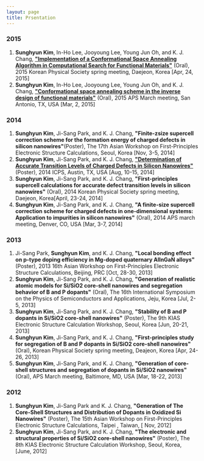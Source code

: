 ```yaml
---
layout: page
title: Prsentation
---
```

### 2015
1. **Sunghyun Kim**, In-Ho Lee, Jooyoung Lee, Young Jun Oh, and K. J. Chang, [**"Implementation of a Conformational Space Annealing Algorithm in Computational Search for Functional Materials"**](http://www.kps.or.kr/data/2015springht/D8-%EC%9D%91%EC%A7%91.htm) (Oral), 2015 Korean Physical Society spring meeting, Daejeon, Korea [Apr, 24, 2015]
1. **Sunghyun Kim**, In-Ho Lee, Jooyoung Lee, Young Jun Oh, and K. J. Chang, [**"Conformational space annealing scheme in the inverse design of functional materials"**](http://meetings.aps.org/Meeting/MAR15/Session/A16.3) (Oral), 2015 APS March meeting, San Antonio, TX, USA [Mar, 2, 2015]

### 2014
1. **Sunghyun Kim**, Ji-Sang Park, and K. J. Chang, **"Finite-zsize supercell correction scheme for the formation energy of charged defects in silicon nanowires"**(Poster), The 17th Asian Workshop on First-Principles Electronic Structure Calculations, Seoul, Korea [Nov, 3-5, 2014]
1. **Sunghyun Kim**, Ji-Sang Park, and K. J. Chang, [**"Determination of Accurate Transition Levels of Charged Defects in Silicon Nanowires"**](http://icps2014.sched.org/list/descriptions/#.VBKUn2NaXy0) (Poster), 2014 ICPS, Austin, TX, USA [Aug, 10-15, 2014]  
1. **Sunghyun Kim**, Ji-Sang Park, and K. J. Chang, **"First-principles supercell calculations for accurate defect
transition levels in silicon nanowires"** (Oral), 2014 Korean Physical Society spring meeting, Daejeon, Korea[April, 23-24, 2014]  
1. **Sunghyun Kim**, Ji-Sang Park, and K. J. Chang, **"A finite-size supercell correction scheme for charged defects in one-dimensional systems: Application to impurities in silicon nanowires"** (Oral), 2014 APS march meeting, Denver, CO, USA [Mar, 3-7, 2014]  

### 2013
1. Ji-Sang Park, **Sunghyun Kim**, and K. J. Chang, **"Local bonding effect on p-type doping efficiency in Mg-doped quaternary AlInGaN alloys"** (Poster), 2013 16th Asian Workshop on First-Principles Electronic Structure Calculations, Beijing, PRC [Oct, 28-30, 2013]  
1. **Sunghyun Kim**, Ji-Sang Park, and K. J. Chang, **"Generation of realistic atomic models for Si/SiO2 core-shell nanowires and segregation behavior of B and P dopants"** (Oral), The 16th International Symposium on the Physics of Semiconductors and Applications, Jeju, Korea [Jul, 2-5, 2013]  
1. **Sunghyun Kim**, Ji-Sang Park, and K. J. Chang, **"Stability of B and P dopants in Si/SiO2 core-shell nanowires"** (Poster), The 9th KIAS Electronic Structure Calculation Workshop, Seoul, Korea [Jun, 20-21, 2013]  
1. **Sunghyun Kim**, Ji-Sang Park, and K. J. Chang, **"First-principles study for segregation of B and P dopants in Si/SiO2 core-shell nanowires"** (Oral), Korean Physical Society spring meeting, Deajeon, Korea [Apr, 24-26, 2013]  
1. **Sunghyun Kim**, Ji-Sang Park, and K. J. Chang, **"Generation of core-shell structures and segregation of dopants in Si/SiO2 nanowires"** (Oral), APS March meeting, Baltimore, MD, USA [Mar, 18-22, 2013]  

### 2012

1. **Sunghyun Kim**, Ji-Sang Park  and K. J. Chang, **"Generation of The Core-Shell Structures and Distribution of Dopants in Oxidized Si Nanowires"** (Poster), The 15th Asian Workshop on First-Principles Electronic Structure Calculations, Taipei , Taiwan, [ Nov, 2012]
1. **Sunghyun Kim**, Ji-Sang Park, and K. J. Chang, **"The electronic and structural properties of Si/SiO2 core-shell nanowires"** (Poster), The 8th KIAS Electronic Structure Calculation Workshop, Seoul, Korea, [June, 2012]

